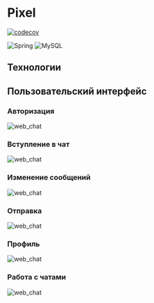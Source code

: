 # Pixel

[![codecov][codecov-badge]][codecov] 

![Spring](https://img.shields.io/badge/spring-%236DB33F.svg?style=for-the-badge&logo=spring&logoColor=white) ![MySQL](https://img.shields.io/badge/mysql-4479A1.svg?style=for-the-badge&logo=mysql&logoColor=white)



[codecov]: https://codecov.io/gh/ara2003/Pixel
[codecov-badge]: https://codecov.io/gh/ara2003/Pixel/graph/badge.svg?token=O27IAHGH7E

<!-- ![postman_test](img/postman_test.png) -->
<!-- ![web_chat](img/web_chat.png) -->

## Технологии



## Пользовательский интерфейс

### Авторизация

![web_chat](img/Авторизация.gif)

### Вступление в чат

![web_chat](img/Вступление%20в%20чат.gif)
 
### Изменение сообщений

![web_chat](img/Изменение%20сообщений.gif)

### Отправка

![web_chat](img/Отправка.gif)

### Профиль

![web_chat](img/Профиль.gif)

### Работа с чатами

![web_chat](img/Работа%20с%20чатами.gif)